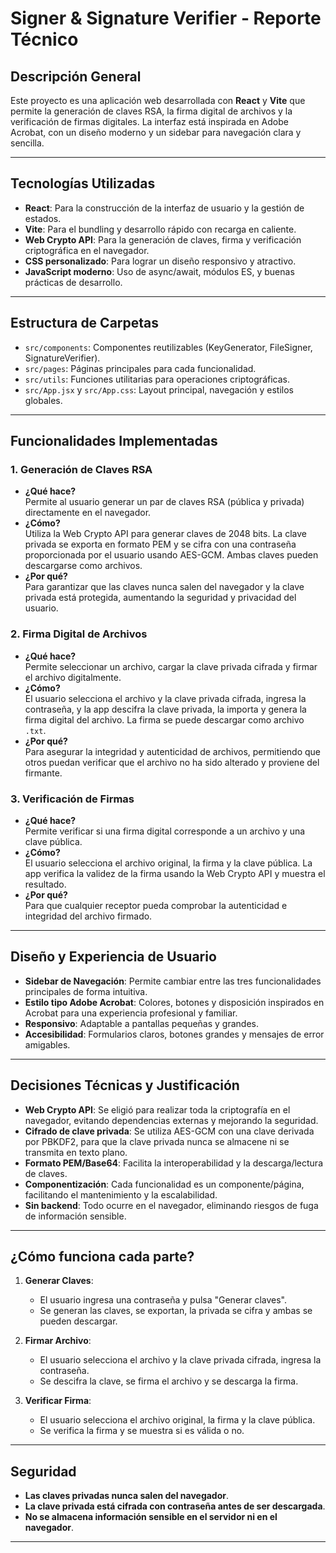# Signer & Signature Verifier - Reporte Técnico

## Descripción General

Este proyecto es una aplicación web desarrollada con **React** y **Vite** que permite la generación de claves RSA, la firma digital de archivos y la verificación de firmas digitales. La interfaz está inspirada en Adobe Acrobat, con un diseño moderno y un sidebar para navegación clara y sencilla.

---

## Tecnologías Utilizadas

- **React**: Para la construcción de la interfaz de usuario y la gestión de estados.
- **Vite**: Para el bundling y desarrollo rápido con recarga en caliente.
- **Web Crypto API**: Para la generación de claves, firma y verificación criptográfica en el navegador.
- **CSS personalizado**: Para lograr un diseño responsivo y atractivo.
- **JavaScript moderno**: Uso de async/await, módulos ES, y buenas prácticas de desarrollo.

---

## Estructura de Carpetas

- `src/components`: Componentes reutilizables (KeyGenerator, FileSigner, SignatureVerifier).
- `src/pages`: Páginas principales para cada funcionalidad.
- `src/utils`: Funciones utilitarias para operaciones criptográficas.
- `src/App.jsx` y `src/App.css`: Layout principal, navegación y estilos globales.

---

## Funcionalidades Implementadas

### 1. Generación de Claves RSA

- **¿Qué hace?**  
  Permite al usuario generar un par de claves RSA (pública y privada) directamente en el navegador.
- **¿Cómo?**  
  Utiliza la Web Crypto API para generar claves de 2048 bits. La clave privada se exporta en formato PEM y se cifra con una contraseña proporcionada por el usuario usando AES-GCM. Ambas claves pueden descargarse como archivos.
- **¿Por qué?**  
  Para garantizar que las claves nunca salen del navegador y la clave privada está protegida, aumentando la seguridad y privacidad del usuario.

### 2. Firma Digital de Archivos

- **¿Qué hace?**  
  Permite seleccionar un archivo, cargar la clave privada cifrada y firmar el archivo digitalmente.
- **¿Cómo?**  
  El usuario selecciona el archivo y la clave privada cifrada, ingresa la contraseña, y la app descifra la clave privada, la importa y genera la firma digital del archivo. La firma se puede descargar como archivo `.txt`.
- **¿Por qué?**  
  Para asegurar la integridad y autenticidad de archivos, permitiendo que otros puedan verificar que el archivo no ha sido alterado y proviene del firmante.

### 3. Verificación de Firmas

- **¿Qué hace?**  
  Permite verificar si una firma digital corresponde a un archivo y una clave pública.
- **¿Cómo?**  
  El usuario selecciona el archivo original, la firma y la clave pública. La app verifica la validez de la firma usando la Web Crypto API y muestra el resultado.
- **¿Por qué?**  
  Para que cualquier receptor pueda comprobar la autenticidad e integridad del archivo firmado.

---

## Diseño y Experiencia de Usuario

- **Sidebar de Navegación**: Permite cambiar entre las tres funcionalidades principales de forma intuitiva.
- **Estilo tipo Adobe Acrobat**: Colores, botones y disposición inspirados en Acrobat para una experiencia profesional y familiar.
- **Responsivo**: Adaptable a pantallas pequeñas y grandes.
- **Accesibilidad**: Formularios claros, botones grandes y mensajes de error amigables.

---

## Decisiones Técnicas y Justificación

- **Web Crypto API**: Se eligió para realizar toda la criptografía en el navegador, evitando dependencias externas y mejorando la seguridad.
- **Cifrado de clave privada**: Se utiliza AES-GCM con una clave derivada por PBKDF2, para que la clave privada nunca se almacene ni se transmita en texto plano.
- **Formato PEM/Base64**: Facilita la interoperabilidad y la descarga/lectura de claves.
- **Componentización**: Cada funcionalidad es un componente/página, facilitando el mantenimiento y la escalabilidad.
- **Sin backend**: Todo ocurre en el navegador, eliminando riesgos de fuga de información sensible.

---

## ¿Cómo funciona cada parte?

1. **Generar Claves**:  
   - El usuario ingresa una contraseña y pulsa "Generar claves".
   - Se generan las claves, se exportan, la privada se cifra y ambas se pueden descargar.

2. **Firmar Archivo**:  
   - El usuario selecciona el archivo y la clave privada cifrada, ingresa la contraseña.
   - Se descifra la clave, se firma el archivo y se descarga la firma.

3. **Verificar Firma**:  
   - El usuario selecciona el archivo original, la firma y la clave pública.
   - Se verifica la firma y se muestra si es válida o no.

---

## Seguridad

- **Las claves privadas nunca salen del navegador**.
- **La clave privada está cifrada con contraseña antes de ser descargada**.
- **No se almacena información sensible en el servidor ni en el navegador**.

---

